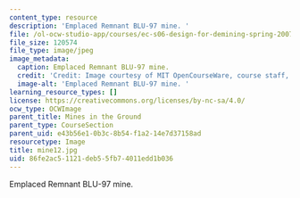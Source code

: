 ```yaml
---
content_type: resource
description: 'Emplaced Remnant BLU-97 mine. '
file: /ol-ocw-studio-app/courses/ec-s06-design-for-demining-spring-2007/86fe2ac51121deb55fb74011edd1b036_mine12.jpg
file_size: 120574
file_type: image/jpeg
image_metadata:
  caption: Emplaced Remnant BLU-97 mine.
  credit: 'Credit: Image courtesy of MIT OpenCourseWare, course staff, and students.'
  image-alt: 'Emplaced Remnant BLU-97 mine. '
learning_resource_types: []
license: https://creativecommons.org/licenses/by-nc-sa/4.0/
ocw_type: OCWImage
parent_title: Mines in the Ground
parent_type: CourseSection
parent_uid: e43b56e1-0b3c-8b54-f1a2-14e7d37158ad
resourcetype: Image
title: mine12.jpg
uid: 86fe2ac5-1121-deb5-5fb7-4011edd1b036
---
```

Emplaced Remnant BLU-97 mine. 